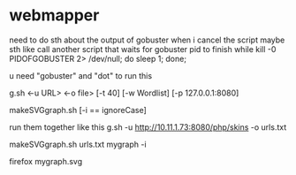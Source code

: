 # webmapper

need to do sth about the output of gobuster when i cancel the script
maybe sth like call another script that waits for gobuster pid to finish
while kill -0 PIDOFGOBUSTER 2> /dev/null; do sleep 1; done;

u need "gobuster" and "dot" to run this

g.sh <-u URL> <-o file> [-t 40] [-w Wordlist] [-p 127.0.0.1:8080]

makeSVGgraph.sh<urlfile> <target> [-i == ignoreCase]

run them together like this
g.sh -u http://10.11.1.73:8080/php/skins -o urls.txt

makeSVGgraph.sh urls.txt mygraph -i

firefox mygraph.svg  
